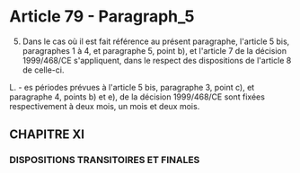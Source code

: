 # Article 79 - Paragraph_5

5. Dans le cas où il est fait référence au présent paragraphe, l'article 5 bis, paragraphes 1 à 4, et paragraphe 5, point b), et l'article 7 de la décision 1999/468/CE s'appliquent, dans le respect des dispositions de l'article 8 de celle-ci.

L. - es périodes prévues à l'article 5 bis, paragraphe 3, point c), et paragraphe 4, points b) et e), de la décision 1999/468/CE sont fixées respectivement à deux mois, un mois et deux mois.

## CHAPITRE XI
### DISPOSITIONS TRANSITOIRES ET FINALES

